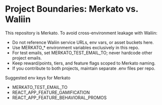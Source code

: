 # Project Boundaries: Merkato vs. Waliin

This repository is Merkato. To avoid cross-environment leakage with Waliin:

- Do not reference Waliin service URLs, env vars, or asset buckets here.
- Use MERKATO_* environment variables exclusively in this repo.
- For test emails, set MERKATO_TEST_EMAIL_TO; never hardcode other project emails.
- Keep reward/points, tiers, and feature flags scoped to Merkato naming.
- If you contribute to both projects, maintain separate .env files per repo.

Suggested env keys for Merkato
- MERKATO_TEST_EMAIL_TO
- REACT_APP_FEATURE_GAMIFICATION
- REACT_APP_FEATURE_BEHAVIORAL_PROMOS